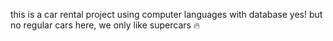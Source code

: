 this is a car rental project 
using computer languages with database 
yes! but no regular cars here, we only like supercars 🔥 
